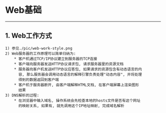 # **Web基础** #
***


## **1. Web工作方式** ##
    1) 参见./pic/web-work-style.png
    2) Web服务器的工作原理可以简单归纳为:
        * 客户机通过TCP/IP协议建立到服务器的TCP连接
        * 客户端向服务器发送HTTP协议请求包, 请求服务器里的资源文档
        * 服务器向客户机发送HTTP协议应答包, 如果请求的资源包含有动态语言的内
          容, 那么服务器会调用动态语言的解释引擎负责处理"动态内容", 并将处理
          得到的数据返回到客户端
        * 客户机于服务器断开, 由客户端解释HTML文档, 在客户端屏幕上渲染图形
          结果
    3) DNS解析的过程:
        * 在浏览器中输入域名, 操作系统会先检查本地的hosts文件是否有这个网址
          的映射关系, 如果有, 就先调用这个IP地址映射, 完成域名解析
